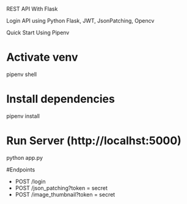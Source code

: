 REST API With Flask 

Login API using Python Flask, JWT, JsonPatching, Opencv

Quick Start Using Pipenv

# Activate venv
pipenv shell

# Install dependencies
pipenv install

# Run Server (http://localhst:5000)
python app.py

#Endpoints

* POST /login
* POST /json_patching?token = secret
* POST /image_thumbnail?token = secret
